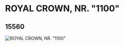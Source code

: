 # ROYAL CROWN, NR. "1100"
## 15560
![ROYAL CROWN, NR. "1100"](https://lc-www-live-s.legocdn.com/media/bricks/5/2/6051417.jpg)